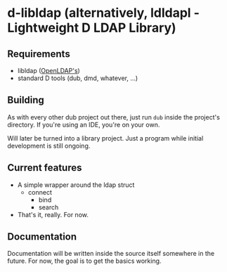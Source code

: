 # **d-libldap** (alternatively, ldldapl - **L**ightweight **D** **LDAP** **L**ibrary)

## Requirements
 - libldap ([OpenLDAP's](http://www.openldap.org/devel/gitweb.cgi?p=openldap.git;a=summary))
 - standard D tools (dub, dmd, whatever, ...)

## Building
As with every other dub project out there, just run `dub` inside the project's directory. If you're using an IDE, you're on your own.

Will later be turned into a library project. Just a program while initial development is still ongoing.

## Current features
 - A simple wrapper around the ldap struct
   - connect
	 - bind
	 - search
 - That's it, really. For now.
 
## Documentation
Documentation will be written inside the source itself somewhere in the future. For now, the goal is to get the basics working.
